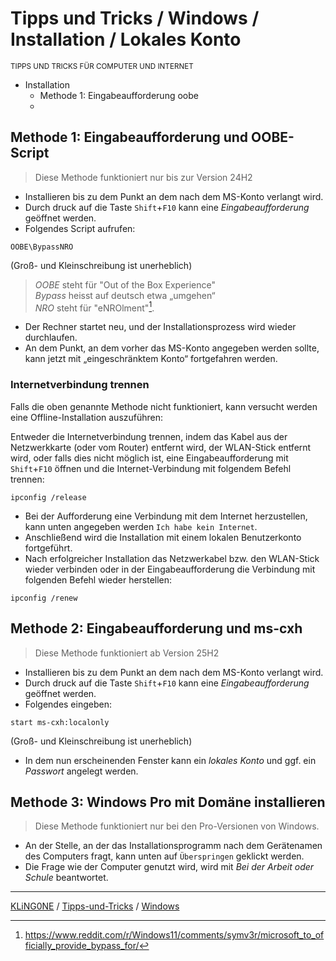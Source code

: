 # Tipps und Tricks / Windows / Installation / Lokales Konto
<small>TIPPS UND TRICKS FÜR COMPUTER UND INTERNET</small>

* Installation
  * Methode 1: Eingabeaufforderung oobe
  * 

## Methode 1: Eingabeaufforderung und OOBE-Script

> Diese Methode funktioniert nur bis zur Version 24H2

* Installieren bis zu dem Punkt an dem nach dem MS-Konto verlangt wird.
* Durch druck auf die Taste ``Shift``+``F10`` kann eine *Eingabeaufforderung* geöffnet werden.
* Folgendes Script aufrufen:

```
OOBE\BypassNRO
```
(Groß- und Kleinschreibung ist unerheblich)

> *OOBE* steht für "Out of the Box Experience"\
> *Bypass* heisst auf deutsch etwa „umgehen“\
> *NRO* steht für "eNROlment"[^1].

[^1]: https://www.reddit.com/r/Windows11/comments/symv3r/microsoft_to_officially_provide_bypass_for/

* Der Rechner startet neu, und der Installationsprozess wird wieder durchlaufen.
* An dem Punkt, an dem vorher das MS-Konto angegeben werden sollte, kann jetzt mit „eingeschränktem Konto“ fortgefahren werden.

### Internetverbindung trennen

Falls die oben genannte Methode nicht funktioniert, kann versucht werden eine Offline-Installation auszuführen:

Entweder die Internetverbindung trennen, indem das Kabel aus der Netzwerkkarte (oder vom Router) entfernt wird, der WLAN-Stick entfernt wird, oder falls dies nicht möglich ist, eine Eingabeaufforderung mit ``Shift``+``F10`` öffnen und die Internet-Verbindung mit folgendem Befehl trennen:

```
ipconfig /release
```

* Bei der Aufforderung eine Verbindung mit dem Internet herzustellen, kann unten angegeben werden ``Ich habe kein Internet``.
* Anschließend wird die Installation mit einem lokalen Benutzerkonto fortgeführt.
* Nach erfolgreicher Installation das Netzwerkabel bzw. den WLAN-Stick wieder verbinden oder in der Eingabeaufforderung die Verbindung mit folgenden Befehl wieder herstellen:

```
ipconfig /renew
```

## Methode 2: Eingabeaufforderung und ms-cxh

> Diese Methode funktioniert ab Version 25H2

* Installieren bis zu dem Punkt an dem nach dem MS-Konto verlangt wird.
* Durch druck auf die Taste ``Shift``+``F10`` kann eine *Eingabeaufforderung* geöffnet werden.
* Folgendes eingeben:

```
start ms-cxh:localonly
```
(Groß- und Kleinschreibung ist unerheblich)

* In dem nun erscheinenden Fenster kann ein *lokales Konto* und ggf. ein *Passwort* angelegt werden.

## Methode 3: Windows Pro mit Domäne installieren

> Diese Methode funktioniert nur bei den Pro-Versionen von Windows.

* An der Stelle, an der das Installationsprogramm nach dem Gerätenamen des Computers fragt, kann unten auf ``Überspringen`` geklickt werden.
* Die Frage wie der Computer genutzt wird, wird mit *Bei der Arbeit oder Schule* beantwortet.

---

[KLiNG0NE](https://github.com/KLiNG0NE/) / [Tipps-und-Tricks](https://github.com/KLiNG0NE/Tipps-und-Tricks) / [Windows](README.md)
